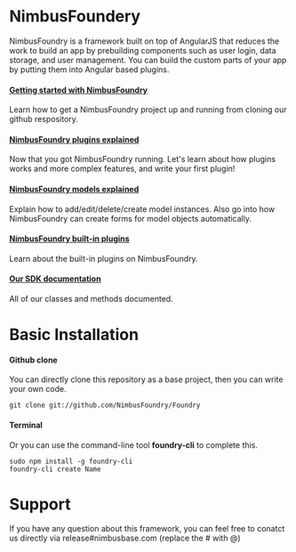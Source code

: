 NimbusFoundery
========

NimbusFoundry is a framework built on top of AngularJS that reduces the work to build an app by prebuilding components such as user login, data storage, and user management. You can build the custom parts of your app by putting them into Angular based plugins.

#### [Getting started with NimbusFoundry](http://nimbusfoundry.com/tutorial.html)
Learn how to get a NimbusFoundry project up and running from cloning our github respository.

#### [NimbusFoundry plugins explained](http://nimbusfoundry.com/tutorial-plugin.html)
Now that you got NimbusFoundry running. Let's learn about how plugins works and more complex features, and write your first plugin!

#### [NimbusFoundry models explained](http://nimbusfoundry.com/modeldoc.html)
Explain how to add/edit/delete/create model instances. Also go into how NimbusFoundry can create forms for model objects automatically.

#### [NimbusFoundry built-in plugins](http://nimbusfoundry.com/plugins.html)
Learn about the built-in plugins on NimbusFoundry.

#### [Our SDK documentation](http://nimbusfoundry.com/classdoc.htm)
All of our classes and methods documented.

# Basic Installation

#### Github clone

You can directly clone this repository as a base project, then you can write your own code.

``` 
git clone git://github.com/NimbusFoundry/Foundry 
```

#### Terminal

Or you can use the command-line tool **foundry-cli** to complete this.

 ```
sudo npm install -g foundry-cli
foundry-cli create Name
 ```

# Support

If you have any question about this framework, you can feel free to conatct us directly via release#nimbusbase.com (replace the # with @)